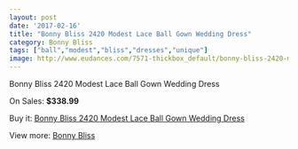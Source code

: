 ```yaml
---
layout: post
date: '2017-02-16'
title: "Bonny Bliss 2420 Modest Lace Ball Gown Wedding Dress"
category: Bonny Bliss
tags: ["ball","modest","bliss","dresses","unique"]
image: http://www.eudances.com/7571-thickbox_default/bonny-bliss-2420-modest-lace-ball-gown-wedding-dress.jpg
---
```

Bonny Bliss 2420 Modest Lace Ball Gown Wedding Dress

On Sales: **$338.99**
<a href="https://www.eudances.com/en/bonny-bliss/2683-bonny-bliss-2420-modest-lace-ball-gown-wedding-dress.html"><amp-img layout="responsive" width="600" height="600" src="//www.eudances.com/7571-thickbox_default/bonny-bliss-2420-modest-lace-ball-gown-wedding-dress.jpg" alt="Bonny Bliss 2420 Modest Lace Ball Gown Wedding Dress 0" /></a>
<a href="https://www.eudances.com/en/bonny-bliss/2683-bonny-bliss-2420-modest-lace-ball-gown-wedding-dress.html"><amp-img layout="responsive" width="600" height="600" src="//www.eudances.com/7574-thickbox_default/bonny-bliss-2420-modest-lace-ball-gown-wedding-dress.jpg" alt="Bonny Bliss 2420 Modest Lace Ball Gown Wedding Dress 1" /></a>
<a href="https://www.eudances.com/en/bonny-bliss/2683-bonny-bliss-2420-modest-lace-ball-gown-wedding-dress.html"><amp-img layout="responsive" width="600" height="600" src="//www.eudances.com/7573-thickbox_default/bonny-bliss-2420-modest-lace-ball-gown-wedding-dress.jpg" alt="Bonny Bliss 2420 Modest Lace Ball Gown Wedding Dress 2" /></a>
<a href="https://www.eudances.com/en/bonny-bliss/2683-bonny-bliss-2420-modest-lace-ball-gown-wedding-dress.html"><amp-img layout="responsive" width="600" height="600" src="//www.eudances.com/7572-thickbox_default/bonny-bliss-2420-modest-lace-ball-gown-wedding-dress.jpg" alt="Bonny Bliss 2420 Modest Lace Ball Gown Wedding Dress 3" /></a>

Buy it: [Bonny Bliss 2420 Modest Lace Ball Gown Wedding Dress](https://www.eudances.com/en/bonny-bliss/2683-bonny-bliss-2420-modest-lace-ball-gown-wedding-dress.html "Bonny Bliss 2420 Modest Lace Ball Gown Wedding Dress")

View more: [Bonny Bliss](https://www.eudances.com/en/40-bonny-bliss "Bonny Bliss")